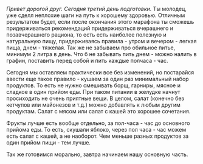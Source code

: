 *Привет дорогой друг. Сегодня третий день подготовки.*
Ты молодец, уже сделл неплохие шаги на путь к хорошему здоровью. Отличным результатом будет, если после окончания этого марафона ты сможешь придерживаться рекомендаций
придерживаться вчерашнего и позавчерашнего рациона, то есть есть наиболее полезную и натуральную пищу, придерживаясь правила - утром и вечером - легкая пища, днем - тяжелая.
Так же не забываем про обильное питье, минимум 2 литра в день. Что б не забывать пить днем - можно налить в графин, поставить перед собой и пить каждые полчаса - час.

Сегодня мы оставляем практически все без изменений, но постарайся ввести еще такое правило - кушаем за один раз минимальный набор продуктов. То есть не нужно смешивать борщ, гарниры, мясное и сладкое
в один прийом еды. При таком питании в желудке начнут просиходить не очень приятные вещи. В целом, салат (конечно без кетчупов или майонезов и т.д.) можно добавлять к любым другим продуктам. Салат с мясом или салат с кашей это хорошее сочетания. 

Фрукты лучше есть вообще отдельно, за пол-часа - час до основного прийома еды. То есть, скушали яблоко, через пол часа - час можем есть салат с кашей, а не наоборот.
Чем меньше разных продуктов за один прийом пищи - тем лучше.

Так же готовимся морально, завтра начинаем нашу основную часть.
